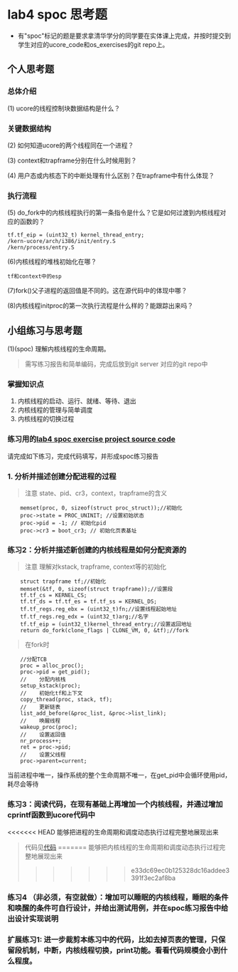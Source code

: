 # lab4 spoc 思考题

- 有"spoc"标记的题是要求拿清华学分的同学要在实体课上完成，并按时提交到学生对应的ucore_code和os_exercises的git repo上。

## 个人思考题

### 总体介绍

(1) ucore的线程控制块数据结构是什么？

### 关键数据结构

(2) 如何知道ucore的两个线程同在一个进程？

(3) context和trapframe分别在什么时候用到？

(4) 用户态或内核态下的中断处理有什么区别？在trapframe中有什么体现？

### 执行流程

(5) do_fork中的内核线程执行的第一条指令是什么？它是如何过渡到内核线程对应的函数的？
```
tf.tf_eip = (uint32_t) kernel_thread_entry;
/kern-ucore/arch/i386/init/entry.S
/kern/process/entry.S
```

(6)内核线程的堆栈初始化在哪？
```
tf和context中的esp
```

(7)fork()父子进程的返回值是不同的。这在源代码中的体现中哪？

(8)内核线程initproc的第一次执行流程是什么样的？能跟踪出来吗？

## 小组练习与思考题

(1)(spoc) 理解内核线程的生命周期。

> 需写练习报告和简单编码，完成后放到git server 对应的git repo中

### 掌握知识点
1. 内核线程的启动、运行、就绪、等待、退出
2. 内核线程的管理与简单调度
3. 内核线程的切换过程

### 练习用的[lab4 spoc exercise project source code](https://github.com/chyyuu/ucore_lab/tree/master/related_info/lab4/lab4-spoc-discuss)


请完成如下练习，完成代码填写，并形成spoc练习报告

### 1. 分析并描述创建分配进程的过程

> 注意 state、pid、cr3，context，trapframe的含义

```
	memset(proc, 0, sizeof(struct proc_struct));//初始化
	proc->state = PROC_UNINIT; //设置初始状态
	proc->pid = -1; // 初始化pid
	proc->cr3 = boot_cr3; // 初始化页表基址

```

### 练习2：分析并描述新创建的内核线程是如何分配资源的

> 注意 理解对kstack, trapframe, context等的初始化

```
	struct trapframe tf;//初始化
    memset(&tf, 0, sizeof(struct trapframe));//设置段
    tf.tf_cs = KERNEL_CS;
    tf.tf_ds = tf.tf_es = tf.tf_ss = KERNEL_DS;
    tf.tf_regs.reg_ebx = (uint32_t)fn;//设置线程起始地址
    tf.tf_regs.reg_edx = (uint32_t)arg;//名字
    tf.tf_eip = (uint32_t)kernel_thread_entry;//设置返回地址
    return do_fork(clone_flags | CLONE_VM, 0, &tf);//fork

```
> 在fork时

```
	//分配TCB
 	proc = alloc_proc();
    proc->pid = get_pid();
    //    分配内核栈
    setup_kstack(proc);
    //    初始化tf和上下文
    copy_thread(proc, stack, tf);
    //    更新链表
    list_add_before(&proc_list, &proc->list_link);
    //    唤醒线程
    wakeup_proc(proc);
    //    设置返回值
    nr_process++;
    ret = proc->pid;
	//    设置父线程
	proc->parent=current;

```
当前进程中唯一，操作系统的整个生命周期不唯一，在get_pid中会循环使用pid，耗尽会等待

### 练习3：阅读代码，在现有基础上再增加一个内核线程，并通过增加cprintf函数到ucore代码中
<<<<<<< HEAD
能够把进程的生命周期和调度动态执行过程完整地展现出来
> 代码见[代码](https://github.com/jinzxlala/ucore_lab_exercise/tree/master/related_info/lab4/lab4-spoc-discuss)
=======
能够把内核线程的生命周期和调度动态执行过程完整地展现出来
>>>>>>> e33dc69ec0b125328dc16addee3391f3ec2af8ba

### 练习4 （非必须，有空就做）：增加可以睡眠的内核线程，睡眠的条件和唤醒的条件可自行设计，并给出测试用例，并在spoc练习报告中给出设计实现说明

### 扩展练习1: 进一步裁剪本练习中的代码，比如去掉页表的管理，只保留段机制，中断，内核线程切换，print功能。看看代码规模会小到什么程度。
